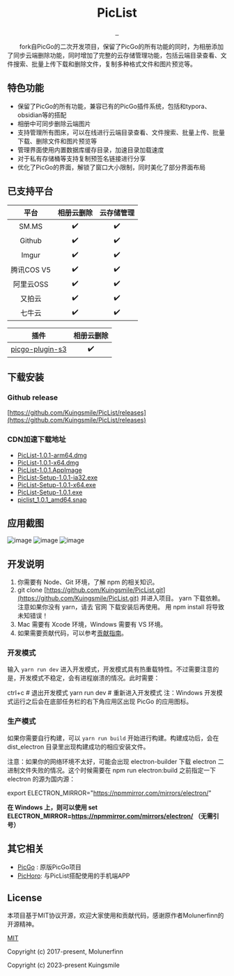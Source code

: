 
<div align="center">
  <img src="http://imgx.horosama.com/admin_uploads/2022/10/2022_10_05_633d79e401694.png" alt="">
  <h1>PicList</h1>
  <a href="https://github.com/Kuingsmile/PicList/actions">
    <img src="https://img.shields.io/badge/code%20style-standard-green.svg?style=flat-square" alt="">
  </a>
  <a href="https://github.com/Kuingsmile/PicList/actions">
    <img src="https://github.com/Kuingsmile/PicList/actions/workflows/manually.yml/badge.svg" alt="">
  </a>
  <a href="https://github.com/Kuingsmile/PicList/releases/latest">
    <img src="https://img.shields.io/github/release/Kuingsmile/PicList.svg?style=flat-square" alt="">
  </a>
</div>

&emsp;&emsp;fork自PicGo的二次开发项目，保留了PicGo的所有功能的同时，为相册添加了同步云端删除功能，同时增加了完整的云存储管理功能，包括云端目录查看、文件搜索、批量上传下载和删除文件，复制多种格式文件和图片预览等。

## 特色功能

- 保留了PicGo的所有功能，兼容已有的PicGo插件系统，包括和typora、obsidian等的搭配
- 相册中可同步删除云端图片
- 支持管理所有图床，可以在线进行云端目录查看、文件搜索、批量上传、批量下载、删除文件和图片预览等
- 管理界面使用内置数据库缓存目录，加速目录加载速度
- 对于私有存储桶等支持复制预签名链接进行分享
- 优化了PicGo的界面，解锁了窗口大小限制，同时美化了部分界面布局

## 已支持平台

| 平台 | 相册云删除 | 云存储管理 |
| :--: | :--: | :--: |
| SM.MS | :heavy_check_mark: | :heavy_check_mark: |
| Github | :heavy_check_mark: | :heavy_check_mark: |
| Imgur | :heavy_check_mark: | :heavy_check_mark: |
| 腾讯COS V5 | :heavy_check_mark: | :heavy_check_mark: |
| 阿里云OSS | :heavy_check_mark: | :heavy_check_mark: |
| 又拍云 | :heavy_check_mark: | :heavy_check_mark: |
| 七牛云 | :heavy_check_mark: | :heavy_check_mark: |

| 插件 | 相册云删除 |
| :--: | :--: |
| [picgo-plugin-s3](https://github.com/wayjam/picgo-plugin-s3) | :heavy_check_mark: |

## 下载安装

### Github release

[https://github.com/Kuingsmile/PicList/releases](https://github.com/Kuingsmile/PicList/releases)

### CDN加速下载地址

- [PicList-1.0.1-arm64.dmg](https://release.piclist.cn/1.0.1/PicList-1.0.1-arm64.dmg)
- [PicList-1.0.1-x64.dmg](https://release.piclist.cn/1.0.1/PicList-1.0.1-x64.dmg)
- [PicList-1.0.1.AppImage](https://release.piclist.cn/1.0.1/PicList-1.0.1.AppImage)
- [PicList-Setup-1.0.1-ia32.exe](https://release.piclist.cn/1.0.1/PicList-Setup-1.0.1-ia32.exe)
- [PicList-Setup-1.0.1-x64.exe](https://release.piclist.cn/1.0.1/PicList-Setup-1.0.1-x64.exe)
- [PicList-Setup-1.0.1.exe](https://release.piclist.cn/1.0.1/PicList-Setup-1.0.1.exe)
- [piclist_1.0.1_amd64.snap](https://release.piclist.cn/1.0.1/piclist_1.0.1_amd64.snap)

## 应用截图

![image](https://user-images.githubusercontent.com/96409857/219062180-ba6de40b-94bb-45be-a510-c4d231920032.png)
![image](https://user-images.githubusercontent.com/96409857/219063188-d7e0b0e7-6e3c-4deb-8bef-0b2b57d2d7ee.png)
![image](https://user-images.githubusercontent.com/96409857/219063398-9a8607df-a1e2-4121-a652-ebd63b38007b.png)

## 开发说明

1. 你需要有 Node、Git 环境，了解 npm 的相关知识。
2. git clone [https://github.com/Kuingsmile/PicList.git](https://github.com/Kuingsmile/PicList.git) 并进入项目。
yarn 下载依赖。注意如果你没有 yarn，请去 官网 下载安装后再使用。 用 npm install 将导致未知错误！
3. Mac 需要有 Xcode 环境，Windows 需要有 VS 环境。
4. 如果需要贡献代码，可以参考[贡献指南](https://github.com/Kuingsmile/PicList/blob/dev/CONTRIBUTING.md)。

### 开发模式

输入 `yarn run dev` 进入开发模式，开发模式具有热重载特性。不过需要注意的是，开发模式不稳定，会有进程崩溃的情况。此时需要：

ctrl+c # 退出开发模式
yarn run dev # 重新进入开发模式
注：Windows 开发模式运行之后会在底部任务栏的右下角应用区出现 PicGo 的应用图标。

### 生产模式

如果你需要自行构建，可以 `yarn run build` 开始进行构建。构建成功后，会在 dist_electron 目录里出现构建成功的相应安装文件。

注意：如果你的网络环境不太好，可能会出现 electron-builder 下载 electron 二进制文件失败的情况。这个时候需要在 npm run electron:build 之前指定一下 electron 的源为国内源：

export ELECTRON_MIRROR="https://npmmirror.com/mirrors/electron/"

**在 Windows 上，则可以使用 set ELECTRON_MIRROR=https://npmmirror.com/mirrors/electron/ （无需引号）**

## 其它相关

- [PicGo](https://github.com/Molunerfinn/PicGo) : 原版PicGo项目
- [PicHoro](https://github.com/Kuingsmile/PicHoro): 与PicList搭配使用的手机端APP

## License

本项目基于MIT协议开源，欢迎大家使用和贡献代码，感谢原作者Molunerfinn的开源精神。

[MIT](https://opensource.org/licenses/MIT)

Copyright (c) 2017-present, Molunerfinn  
 
Copyright (c) 2023-present Kuingsmile
